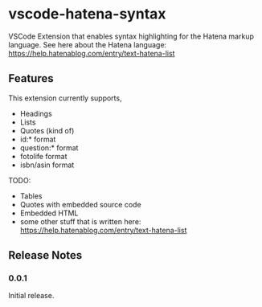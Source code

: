 # vscode-hatena-syntax

VSCode Extension that enables syntax highlighting for the Hatena markup language.
See here about the Hatena language: https://help.hatenablog.com/entry/text-hatena-list

## Features

This extension currently supports,
- Headings
- Lists
- Quotes (kind of)
- id:* format
- question:* format
- fotolife format
- isbn/asin format

TODO:
- Tables
- Quotes with embedded source code
- Embedded HTML
- some other stuff that is written here: https://help.hatenablog.com/entry/text-hatena-list

## Release Notes

### 0.0.1

Initial release.
